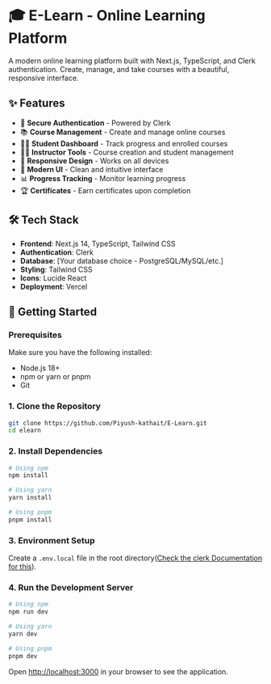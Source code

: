 # 🎓 E-Learn - Online Learning Platform

A modern online learning platform built with Next.js, TypeScript, and Clerk authentication. Create, manage, and take courses with a beautiful, responsive interface.

## ✨ Features

- 🔐 **Secure Authentication** - Powered by Clerk
- 📚 **Course Management** - Create and manage online courses
- 👨‍🎓 **Student Dashboard** - Track progress and enrolled courses
- 👨‍🏫 **Instructor Tools** - Course creation and student management
- 📱 **Responsive Design** - Works on all devices
- 🎨 **Modern UI** - Clean and intuitive interface
- 📊 **Progress Tracking** - Monitor learning progress
- 🏆 **Certificates** - Earn certificates upon completion

## 🛠️ Tech Stack

- **Frontend**: Next.js 14, TypeScript, Tailwind CSS
- **Authentication**: Clerk
- **Database**: [Your database choice - PostgreSQL/MySQL/etc.]
- **Styling**: Tailwind CSS
- **Icons**: Lucide React
- **Deployment**: Vercel

## 🚀 Getting Started

### Prerequisites

Make sure you have the following installed:
- Node.js 18+ 
- npm or yarn or pnpm
- Git

### 1. Clone the Repository

```bash
git clone https://github.com/Piyush-kathait/E-Learn.git
cd elearn
```

### 2. Install Dependencies

```bash
# Using npm
npm install

# Using yarn
yarn install

# Using pnpm
pnpm install
```

### 3. Environment Setup

Create a `.env.local` file in the root directory([Check the clerk Documentation for this](https://clerk.com/docs/deployments/clerk-environment-variables)).


### 4. Run the Development Server

```bash
# Using npm
npm run dev

# Using yarn
yarn dev

# Using pnpm
pnpm dev
```

Open [http://localhost:3000](http://localhost:3000) in your browser to see the application.
